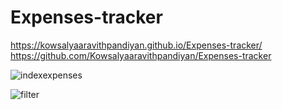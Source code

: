 # Expenses-tracker

https://kowsalyaaravithpandiyan.github.io/Expenses-tracker/
https://github.com/Kowsalyaaravithpandiyan/Expenses-tracker

![indexexpenses](https://github.com/user-attachments/assets/c2ed89ce-5ee8-41bf-91ad-b81f36338ec4)

![filter](https://github.com/user-attachments/assets/9a758159-05d6-483f-8b67-9d08a6386259)
